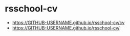 # rsschool-cv
* https://GITHUB-USERNAME.github.io/rsschool-cv/cv
* https://GITHUB-USERNAME.github.io/rsschool-cv/
